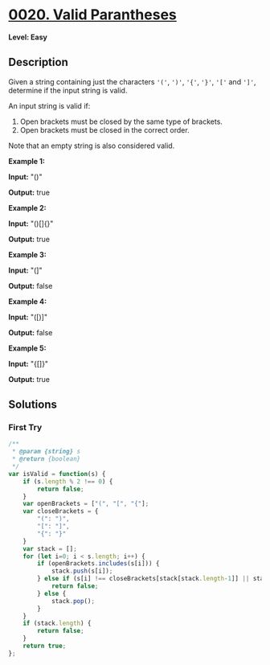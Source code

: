 # [0020. Valid Parantheses](https://leetcode.com/problems/valid-parantheses/)

**Level: Easy**

## Description

Given a string containing just the characters  `'('`,  `')'`,  `'{'`,  `'}'`,  `'['`  and  `']'`, determine if the input string is valid.

An input string is valid if:

1.  Open brackets must be closed by the same type of brackets.
2.  Open brackets must be closed in the correct order.

Note that an empty string is also considered valid.

**Example 1:** 

**Input:** "()" 

**Output:** true 

**Example 2:** 

**Input:** "()[]{}" 

**Output:** true 

**Example 3:** 

**Input:** "(]" 

**Output:** false 

**Example 4:** 

**Input:** "([)]" 

**Output:** false 

**Example 5:** 

**Input:** "{[]}" 

**Output:** true 


## Solutions

### First Try
``` js
/**
 * @param {string} s
 * @return {boolean}
 */
var isValid = function(s) {
    if (s.length % 2 !== 0) {
        return false;
    }
    var openBrackets = ["(", "[", "{"];
    var closeBrackets = {
        "(": ")",
        "[": "]",
        "{": "}"
    }
    var stack = [];
    for (let i=0; i < s.length; i++) {
        if (openBrackets.includes(s[i])) {
            stack.push(s[i]);
        } else if (s[i] !== closeBrackets[stack[stack.length-1]] || stack.length === 0 ) {
            return false;
        } else {
            stack.pop();
        }
    }
    if (stack.length) {
        return false;
    }
    return true;
};
```